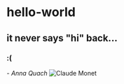 # hello-world
## it never says "hi" back...
### :(
*- Anna Quach*
![Claude Monet](![image](https://github.com/ella-BR/hello-world/assets/153469544/565ced3e-b839-44f5-86d8-e5b4bc01b011)
)
